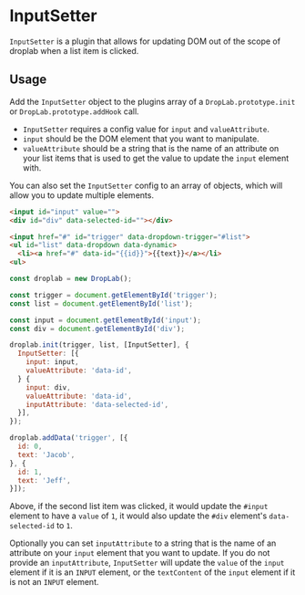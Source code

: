 # InputSetter

`InputSetter` is a plugin that allows for updating DOM out of the scope of droplab when a list item is clicked.

## Usage

Add the `InputSetter` object to the plugins array of a `DropLab.prototype.init` or `DropLab.prototype.addHook` call.

- `InputSetter` requires a config value for `input` and `valueAttribute`.
- `input` should be the DOM element that you want to manipulate.
- `valueAttribute` should be a string that is the name of an attribute on your list items that is used to get the value
  to update the `input` element with.

You can also set the `InputSetter` config to an array of objects, which will allow you to update multiple elements.

```html
<input id="input" value="">
<div id="div" data-selected-id=""></div>

<input href="#" id="trigger" data-dropdown-trigger="#list">
<ul id="list" data-dropdown data-dynamic>
  <li><a href="#" data-id="{{id}}">{{text}}</a></li>
<ul>
```

```javascript
const droplab = new DropLab();

const trigger = document.getElementById('trigger');
const list = document.getElementById('list');

const input = document.getElementById('input');
const div = document.getElementById('div');

droplab.init(trigger, list, [InputSetter], {
  InputSetter: [{
    input: input,
    valueAttribute: 'data-id',
  } {
    input: div,
    valueAttribute: 'data-id',
    inputAttribute: 'data-selected-id',
  }],
});

droplab.addData('trigger', [{
  id: 0,
  text: 'Jacob',
}, {
  id: 1,
  text: 'Jeff',
}]);
```

Above, if the second list item was clicked, it would update the `#input` element
to have a `value` of `1`, it would also update the `#div` element's `data-selected-id` to `1`.

Optionally you can set `inputAttribute` to a string that is the name of an attribute on your `input` element that you want to update.
If you do not provide an `inputAttribute`, `InputSetter` will update the `value` of the `input` element if it is an `INPUT` element,
or the `textContent` of the `input` element if it is not an `INPUT` element.
